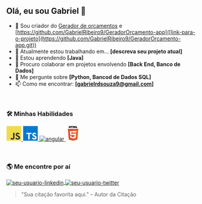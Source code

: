 ## Olá, eu sou Gabriel 👋


- 🧠 Sou criador do [Gerador de orcamentos](https://geradororcamento-app.onrender.com/login) e [https://github.com/GabrielRibeiro9/GeradorOrcamento-app]([link-para-o-projeto](https://github.com/GabrielRibeiro9/GeradorOrcamento-app.git))
- 🔭 Atualmente estou trabalhando em... **[descreva seu projeto atual]**
- 🌱 Estou aprendendo **[Java]**
- 👯 Procuro colaborar em projetos envolvendo **[Back End, Banco de Dados]**
- 🤔 Me pergunte sobre **[Python, Bancod de Dados SQL]**
- 📫 Como me encontrar: **[gabrielrdsouza9@gmail.com]**

<br/>

### 🛠️ Minhas Habilidades

<!-- 
**Dica:** Use ícones para mostrar suas tecnologias. Você pode pegar os links de sites como https://devicon.dev/ 
-->
<p align="left">
  <a href="https://developer.mozilla.org/en-US/docs/Web/JavaScript" target="_blank" rel="noreferrer">
    <img src="https://raw.githubusercontent.com/devicons/devicon/master/icons/javascript/javascript-original.svg" alt="javascript" width="40" height="40"/>
  </a>
  <a href="https://www.typescriptlang.org/" target="_blank" rel="noreferrer">
    <img src="https://raw.githubusercontent.com/devicons/devicon/master/icons/typescript/typescript-original.svg" alt="typescript" width="40" height="40"/>
  </a>
  <a href="https://angular.io" target="_blank" rel="noreferrer">
    <img src="https://angular.io/assets/images/logos/angular/angular.svg" alt="angular" width="40" height="40"/>
  </a>
  <a href="https://www.w3.org/html/" target="_blank" rel="noreferrer">
    <img src="https://raw.githubusercontent.com/devicons/devicon/master/icons/html5/html5-original-wordmark.svg" alt="html5" width="40" height="40"/>
  </a>
</p>

<br/>

### 🌎 Me encontre por aí

<p align="left">
  <a href="https://linkedin.com/in/seu-usuario-linkedin" target="blank">
    <img align="center" src="https://raw.githubusercontent.com/rahuldkjain/github-profile-readme-generator/master/src/images/icons/Social/linked-in-alt.svg" alt="seu-usuario-linkedin" height="30" width="40" />
  </a>
  <a href="https://twitter.com/seu-usuario-twitter" target="blank">
    <img align="center" src="https://raw.githubusercontent.com/rahuldkjain/github-profile-readme-generator/master/src/images/icons/Social/twitter.svg" alt="seu-usuario-twitter" height="30" width="40" />
  </a>
</p>

> "Sua citação favorita aqui." – Autor da Citação
